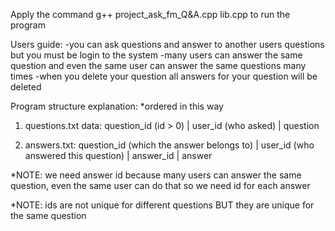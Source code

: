Apply the command g++ project_ask_fm_Q\&A.cpp lib.cpp to run the program

Users guide:
-you can ask questions and answer to another users questions but you must be login to the system
-many users can answer the same question and even the same user can answer the same questions many times
-when you delete your question all answers for your question will be deleted

Program structure explanation:
\*ordered in this way

1. questions.txt data:
   question_id (id > 0) | user_id (who asked) | question

2. answers.txt:
   question_id (which the answer belongs to) | user_id (who answered this question) | answer_id | answer

\*NOTE: we need answer id because many users can answer the same question, even the same user can do that
so we need id for each answer

\*NOTE: ids are not unique for different questions BUT they are unique for the same question
